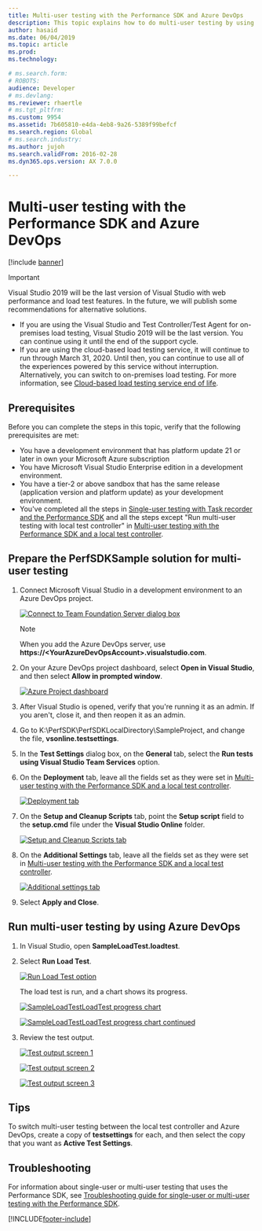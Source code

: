 ```yaml
---
title: Multi-user testing with the Performance SDK and Azure DevOps
description: This topic explains how to do multi-user testing by using the Performance SDK, Microsoft Azure DevOps, and the Task Recorder performance test scripts. 
author: hasaid
ms.date: 06/04/2019
ms.topic: article
ms.prod: 
ms.technology: 

# ms.search.form: 
# ROBOTS: 
audience: Developer
# ms.devlang: 
ms.reviewer: rhaertle
# ms.tgt_pltfrm: 
ms.custom: 9954
ms.assetid: 7b605810-e4da-4eb8-9a26-5389f99befcf
ms.search.region: Global
# ms.search.industry: 
ms.author: jujoh
ms.search.validFrom: 2016-02-28
ms.dyn365.ops.version: AX 7.0.0

---
```


# Multi-user testing with the Performance SDK and Azure DevOps

[!include [banner](../includes/banner.md)]

  > [!IMPORTANT]
  > Visual Studio 2019 will be the last version of Visual Studio with web performance and load test features. In the future, we will publish some recommendations for alternative solutions.  
  > - If you are using the Visual Studio and Test Controller/Test Agent for on-premises load testing, Visual Studio 2019 will be the last version. You can continue using it until the end of the support cycle. 
  > - If you are using the cloud-based load testing service, it will continue to run through March 31, 2020. Until then, you can continue to use all of the experiences powered by this service without interruption. Alternatively, you can switch to on-premises load testing. For more information, see [Cloud-based load testing service end of life](https://devblogs.microsoft.com/devops/cloud-based-load-testing-service-eol/).

## Prerequisites

Before you can complete the steps in this topic, verify that the following prerequisites are met:

- You have a development environment that has platform update 21 or later in own your Microsoft Azure subscription
- You have Microsoft Visual Studio Enterprise edition in a development environment.
- You have a tier-2 or above sandbox that has the same release (application version and platform update) as your development environment.
- You've completed all the steps in [Single-user testing with Task recorder and the Performance SDK](single-user-test-perf-sdk.md) and all the steps except "Run multi-user testing with local test controller" in [Multi-user testing with the Performance SDK and a local test controller](multi-user-testing-local-test-controller.md).

## Prepare the PerfSDKSample solution for multi-user testing

1. Connect Microsoft Visual Studio in a development environment to an Azure DevOps project.

    [![Connect to Team Foundation Server dialog box](./media/perfsdk-azuredevops-01.png)](./media/perfsdk-azuredevops-01.png)

    > [!NOTE]
    > When you add the Azure DevOps server, use **https://\<YourAzureDevOpsAccount\>.visualstudio.com**.

2. On your Azure DevOps project dashboard, select **Open in Visual Studio**, and then select **Allow in prompted window**.

    [![Azure Project dashboard](./media/perfsdk-azuredevops-02.png)](./media/perfsdk-azuredevops-02.png)

3. After Visual Studio is opened, verify that you're running it as an admin. If you aren't, close it, and then reopen it as an admin.
4. Go to K:\PerfSDK\PerfSDKLocalDirectory\SampleProject, and change the file, **vsonline.testsettings**.
5. In the **Test Settings** dialog box, on the **General** tab, select the **Run tests using Visual Studio Team Services** option.
6. On the **Deployment** tab, leave all the fields set as they were set in [Multi-user testing with the Performance SDK and a local test controller](multi-user-testing-local-test-controller.md).

    [![Deployment tab](./media/perfsdk-azuredevops-04.png)](./media/perfsdk-azuredevops-04.png)

7. On the **Setup and Cleanup Scripts** tab, point the **Setup script** field to the **setup.cmd** file under the **Visual Studio Online** folder.

    [![Setup and Cleanup Scripts tab](./media/perfsdk-azuredevops-05.png)](./media/perfsdk-azuredevops-05.png)

8. On the **Additional Settings** tab, leave all the fields set as they were set in [Multi-user testing with the Performance SDK and a local test controller](multi-user-testing-local-test-controller.md).

    [![Additional settings tab](./media/perfsdk-azuredevops-06.png)](./media/perfsdk-azuredevops-06.png)

9. Select **Apply and Close**.

## Run multi-user testing by using Azure DevOps

1. In Visual Studio, open **SampleLoadTest.loadtest**.
2. Select **Run Load Test**.

    [![Run Load Test option](./media/perfsdk-azuredevops-07.png)](./media/perfsdk-azuredevops-07.png)

    The load test is run, and a chart shows its progress.    
   
   [![SampleLoadTestLoadTest progress chart](./media/perfsdk-azuredevops-08.png)](./media/perfsdk-azuredevops-08.png)

    [![SampleLoadTestLoadTest progress chart continued](./media/perfsdk-azuredevops-09.png)](./media/perfsdk-azuredevops-09.png)

3. Review the test output.

    [![Test output screen 1](./media/perfsdk-azuredevops-10.png)](./media/perfsdk-azuredevops-10.png)

    [![Test output screen 2](./media/perfsdk-azuredevops-11.png)](./media/perfsdk-azuredevops-11.png)

    [![Test output screen 3](./media/perfsdk-azuredevops-12.png)](./media/perfsdk-azuredevops-12.png)

## Tips

To switch multi-user testing between the local test controller and Azure DevOps, create a copy of **testsettings** for each, and then select the copy that you want as **Active Test Settings**.

## Troubleshooting

For information about single-user or multi-user testing that uses the Performance SDK, see [Troubleshooting guide for single-user or multi-user testing with the Performance SDK](troubleshoot-perf-sdk-user-testing.md).


[!INCLUDE[footer-include](../../../includes/footer-banner.md)]